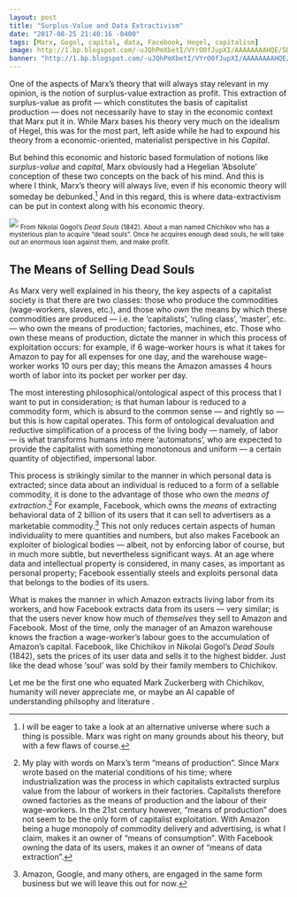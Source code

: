 ```yaml
---
layout: post
title: "Surplus-Value and Data Extractivism"
date: "2017-08-25 21:40:16 -0400"
tags: [Marx, Gogol, capital, data, Facebook, Hegel, capitalism]
image: http://1.bp.blogspot.com/-uJQhPmXbetI/VYrO0fJupXI/AAAAAAAAHQE/5DneCoyhzfg/s1600/chiinovniki-goroda-NN-Hudozhnik-A-Laptev.jpg
banner: "http://1.bp.blogspot.com/-uJQhPmXbetI/VYrO0fJupXI/AAAAAAAAHQE/5DneCoyhzfg/s1600/chiinovniki-goroda-NN-Hudozhnik-A-Laptev.jpg"
---
```


One of the aspects of Marx’s theory that will always stay relevant in my opinion, is the notion of surplus-value extraction as profit. This extraction of surplus-value as profit — which constitutes the basis of capitalist production — does not necessarily have to stay in the economic context that Marx put it in. While Marx bases his theory very much on the idealism of Hegel, this was for the most part, left aside while he had to expound his theory from a economic-oriented, materialist perspective in his *Capital*.

But behind this economic and historic based formulation of notions like *surplus-value* and *capital*, Marx obviously had a Hegelian ‘Absolute’ conception of these two concepts on the back of his mind. And this is where I think, Marx’s theory will always live, even if his economic theory will someday be debunked.[^1] And in this regard, this is where data-extractivism can be put in context along with his economic theory.

![](http://1.bp.blogspot.com/-uJQhPmXbetI/VYrO0fJupXI/AAAAAAAAHQE/5DneCoyhzfg/s1600/chiinovniki-goroda-NN-Hudozhnik-A-Laptev.jpg)
<sub> From Nikolai Gogol’s *Dead Souls* (1842). About a man named Chichikov who has a mysterious plan to acquire “dead souls”. Once he acquires enough dead souls, he will take out an enormous loan against them, and make profit.</sub>

## The Means of Selling Dead Souls

As Marx very well explained in his theory, the key aspects of a capitalist society is that there are two classes: those who produce the commodities (wage-workers, slaves, etc.), and those who *own* the means by which these commodities are produced — i.e. the ‘capitalists’, ‘ruling class’, ‘master’, etc.  — who own the means of production; factories, machines, etc. Those who own these means of production, dictate the manner in which this process of exploitation occurs: for example, if 6 wage-worker hours is what it takes for Amazon to pay for all expenses for one day, and the warehouse wage-worker works 10 ours per day; this means the Amazon amasses 4 hours worth of labor into its pocket per worker per day.

The most interesting philosophical/ontological aspect of this process that I want to put in consideration; is that human labour is reduced to a commodity form, which is absurd to the common sense — and rightly so — but this is how capital operates. This form of ontological devaluation and reductive simplification of a process of the living body — namely, of labor — is what transforms humans into mere ‘automatons’, who are expected to provide the capitalist with something monotonous and uniform — a certain quantity of objectified, impersonal labor.

This process is strikingly similar to the manner in which personal data is extracted; since data about an individual is reduced to a form of a sellable commodity, it is done to the advantage of those who own the *means of extraction*.[^3] For example, Facebook, which owns the _means_ of extracting behavioral data of 2 billion of its users that it can sell to advertisers as a marketable commodity.[^2] This not only reduces certain aspects of human individuality to mere quantities and numbers, but also makes Facebook an exploiter of biological bodies — albeit, not by enforcing labor of course, but in much more subtle, but nevertheless significant ways. At an age where data and intellectual property is considered, in many cases, as important as personal property; Facebook essentially steels and exploits personal data that belongs to the bodies of its users.

What is makes the manner in which Amazon extracts living labor from its workers, and how Facebook extracts data from its users — very similar; is that the users never know how much of *themselves* they sell to Amazon and Facebook. Most of the time, only the manager of an Amazon warehouse knows the fraction a wage-worker’s labour goes to the accumulation of Amazon’s capital. Facebook, like  Chichikov in Nikolai Gogol’s *Dead Souls* (1842), sets the prices of its user data and sells it to the highest bidder. Just like the dead whose ‘soul’ was sold by their family members to Chichikov.

Let me be the first one who equated Mark Zuckerberg with Chichikov, humanity will never appreciate me, or maybe an AI capable of understanding philsophy and literature  .

[^1]: I will be eager to take a look at an alternative universe where such a thing is possible. Marx was right on many grounds about his theory, but with a few flaws of course.

[^2]: Amazon, Google, and many others, are engaged in the same form business but we will leave this out for now.

[^3]: My play with words on Marx’s term “means of production”. Since Marx wrote based on the material conditions of his time; where industrialization was the process in which capitalists extracted surplus value from the labour of workers in their factories. Capitalists therefore owned factories as the means of production and the labour of their wage-workers. In the 21st century however, “means of production” does not seem to be the only form of capitalist exploitation. With Amazon being a huge monopoly of commodity delivery and advertising, is what I claim, makes it an owner of “means of consumption”. With Facebook owning the data of its users, makes it an owner of “means of data extraction”.
